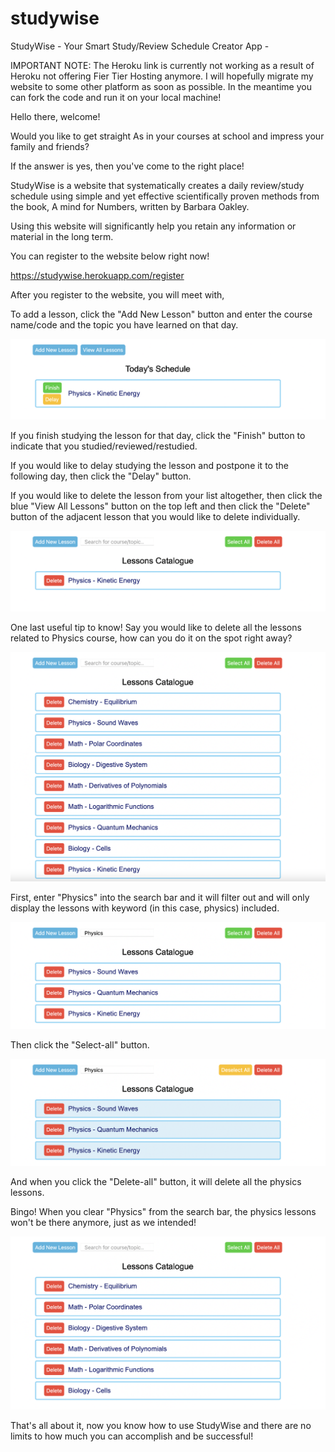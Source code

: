 # studywise
StudyWise - Your Smart Study/Review Schedule Creator App - 

IMPORTANT NOTE: The Heroku link is currently not working as a result of Heroku not offering Fier Tier Hosting anymore. I will hopefully migrate my website to some other platform as soon as possible. In the meantime you can fork the code and run it on your local machine!

Hello there, welcome! 

Would you like to get straight As in your courses at school and impress your family and friends? 

If the answer is yes, then you've come to the right place!

StudyWise is a website that systematically creates a daily review/study schedule 
using simple and yet effective scientifically proven methods from the book, A mind for Numbers, written by Barbara Oakley. 

Using this website will significantly help you retain any information or material in the long term.

You can register to the website below right now!

https://studywise.herokuapp.com/register

After you register to the website, you will meet with,



To add a lesson, click the "Add New Lesson" button and enter the course name/code and the topic you have learned on that day. 

![Alt text](/img/s2.png)

If you finish studying the lesson for that day, click the "Finish" button to indicate that you studied/reviewed/restudied.

If you would like to delay studying the lesson and postpone it to the following day, then click the "Delay" button.

If you would like to delete the lesson from your list altogether, then click the blue "View All Lessons" button on the top left
and then click the "Delete" button of the adjacent lesson that you would like to delete individually.

![Alt text](/img/s3.png)

One last useful tip to know! Say you would like to delete all the lessons related to Physics course, how can you do it on the spot right away?

![Alt text](/img/s4.png)

First, enter "Physics" into the search bar and it will filter out and will only display the lessons with keyword (in this case, physics) included.

![Alt text](/img/s5.png)

Then click the "Select-all" button.

![Alt text](/img/s6.png)

And when you click the "Delete-all" button, it will delete all the physics lessons.

Bingo! When you clear "Physics" from the search bar, the physics lessons won't be there anymore, just as we intended!

![Alt text](/img/s7.png)

That's all about it, now you know how to use StudyWise and there are no limits to how much you can accomplish and be successful!



